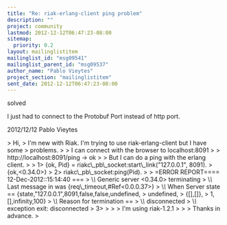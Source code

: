 ```yaml
---
title: "Re: riak-erlang-client ping problem"
description: ""
project: community
lastmod: 2012-12-12T06:47:23-08:00
sitemap:
  priority: 0.2
layout: mailinglistitem
mailinglist_id: "msg09541"
mailinglist_parent_id: "msg09537"
author_name: "Pablo Vieytes"
project_section: "mailinglistitem"
sent_date: 2012-12-12T06:47:23-08:00
---
```



solved

I just had to connect to the Protobuf Port instead of http port.


2012/12/12 Pablo Vieytes 

&gt; Hi,
&gt; I'm new with Riak. I'm trying to use riak-erlang-client but I have some
&gt; problems.
&gt;
&gt; I can connect with the browser to localhost:8091
&gt;
&gt; http://localhost:8091/ping -&gt; ok
&gt;
&gt; But I can do a ping with the erlang client.
&gt;
&gt; 1&gt; {ok, Pid} = riakc\\_pb\\_socket:start\\_link("127.0.0.1", 8091).
&gt; {ok,&lt;0.34.0&gt;}
&gt; 2&gt; riakc\\_pb\\_socket:ping(Pid).
&gt;
&gt; =ERROR REPORT==== 12-Dec-2012::15:14:40 ===
&gt; \\*\\* Generic server &lt;0.34.0&gt; terminating
&gt; \\*\\* Last message in was {req\\_timeout,#Ref&lt;0.0.0.37&gt;}
&gt; \\*\\* When Server state == {state,"127.0.0.1",8091,false,false,undefined,
&gt; undefined,
&gt; {[],[]},
&gt; 1,[],infinity,100}
&gt; \\*\\* Reason for termination ==
&gt; \\*\\* disconnected
&gt; \\*\\* exception exit: disconnected
&gt; 3&gt;
&gt;
&gt;
&gt; I'm using riak-1.2.1
&gt;
&gt;
&gt; Thanks in advance.
&gt;
